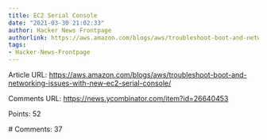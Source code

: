 ```yaml
---
title: EC2 Serial Console
date: "2021-03-30 21:02:33"
author: Hacker News Frontpage
authorlink: https://aws.amazon.com/blogs/aws/troubleshoot-boot-and-networking-issues-with-new-ec2-serial-console/
tags:
- Hacker-News-Frontpage
---
```


<p>Article URL: <a href="https://aws.amazon.com/blogs/aws/troubleshoot-boot-and-networking-issues-with-new-ec2-serial-console/">https://aws.amazon.com/blogs/aws/troubleshoot-boot-and-networking-issues-with-new-ec2-serial-console/</a></p>
<p>Comments URL: <a href="https://news.ycombinator.com/item?id=26640453">https://news.ycombinator.com/item?id=26640453</a></p>
<p>Points: 52</p>
<p># Comments: 37</p>
